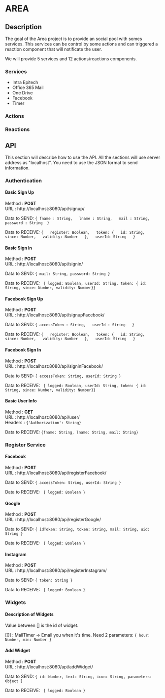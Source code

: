 # AREA

## Description

The goal of the Area project is to provide an social pool with somes services. This services can be control by some actions and can triggered a reaction component that will notificate the user.

We will provide 5 services and 12 actions/reactions components.

### Services

* Intra Epitech
* Office 365 Mail
* One Drive
* Facebook
* Timer

### Actions

### Reactions



## API

This section will describe how to use the API. All the sections will use server address as "localhost".
You need to use the JSON format to send information.

### Authentication 

#### Basic Sign Up

Method : **POST**  
URL : http://localhost:8080/api/signup/  
  
Data to SEND: ```{
            fname : String,  
            lname : String,  
            mail : String,  
            password : String 
        } ```  
        
Data to RECEIVE: ```{  
            register: Boolean,  
            token: {  
                id: String,  
                since: Number,  
                validity: Number  
            },  
            userId: String  
        }```  
        
#### Basic Sign In

Method : **POST**  
URL : http://localhost:8080/api/signin/  

Data to SEND: ```{ mail: String, password: String }```  
  
Data to RECEIVE: ``` { logged: Boolean, userId: String, token: { id: String, since: Number, validity: Number}}```  

#### Facebook Sign Up

Method : **POST**  
URL : http://localhost:8080/api/signupFacebook/  
  
Data to SEND: ```{
            accessToken : String,  
            userId : String  
        } ```  
        
Data to RECEIVE: ```{  
            register: Boolean,  
            token: {  
                id: String,  
                since: Number,  
                validity: Number  
            },  
            userId: String  
        }```  

#### Facebook Sign In

Method : **POST**  
URL : http://localhost:8080/api/signinFacebook/  

Data to SEND: ```{ accessToken: String, userId: String }```  
  
Data to RECEIVE: ``` { logged: Boolean, userId: String, token: { id: String, since: Number, validity: Number}}```  

#### Basic User Info

Method : **GET**  
URL : http://localhost:8080/api/user/  
Headers : ```{'Authorization': String}```  
  
Data to RECEIVE: ```{fname: String, lname: String, mail: String}``` 

### Register Service

#### Facebook

Method : **POST**  
URL : http://localhost:8080/api/registerFacebook/  

Data to SEND: ```{ accessToken: String, userId: String }```  
  
Data to RECEIVE: ``` { logged: Boolean }``` 

#### Google

Method : **POST**  
URL : http://localhost:8080/api/registerGoogle/  

Data to SEND: ```{ idToken: String, token: String, mail: String, uid: String }```  
  
Data to RECEIVE: ``` { logged: Boolean }``` 

#### Instagram

Method : **POST**  
URL : http://localhost:8080/api/registerInstagram/  

Data to SEND: ```{ token: String }```  
  
Data to RECEIVE: ``` { logged: Boolean }``` 


### Widgets 

#### Description of Widgets

Value between [] is the id of widget.  

[0] : MailTimer -> Email you when it's time. Need 2 parameters: ```{ hour: Number, min: Number }```  

#### Add Widget

Method : **POST**  
URL : http://localhost:8080/api/addWidget/  

Data to SEND: ```{ id: Number, text: String, icon: String, parameters: Object }```  

Data to RECEIVE: ``` { logged: Boolean }``` 
